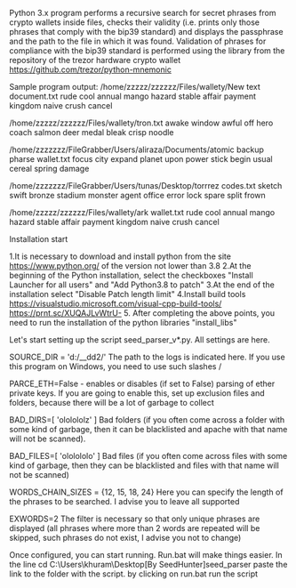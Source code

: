 Python 3.x program performs a recursive search for secret phrases from crypto wallets inside files, checks their validity (i.e. prints only those phrases that comply with the bip39 standard) and displays the passphrase and the path to the file in which it was found. Validation of phrases for compliance with the bip39 standard is performed using the library from the repository of the trezor hardware crypto wallet https://github.com/trezor/python-mnemonic

Sample program output: /home/zzzzz/zzzzzz/Files/wallety/New text document.txt 
rude cool annual mango hazard stable affair payment kingdom naive crush cancel

/home/zzzzz/zzzzzz/Files/wallety/tron.txt 
awake window awful off hero coach salmon deer medal bleak crisp noodle

/home/zzzzzzz/FileGrabber/Users/aliraza/Documents/atomic backup pharse wallet.txt 
focus city expand planet upon power stick begin usual cereal spring damage

/home/zzzzzzz/FileGrabber/Users/tunas/Desktop/torrrez codes.txt 
sketch swift bronze stadium monster agent office error lock spare split frown

/home/zzzzz/zzzzzz/Files/wallety/ark wallet.txt 
rude cool annual mango hazard stable affair payment kingdom naive crush cancel

Installation start

1.It is necessary to download and install python from the site https://www.python.org/ of the version not lower than 3.8 
2.At the beginning of the Python installation, select the checkboxes "Install Launcher for all users" and "Add Python3.8 to patch" 
3.At the end of the installation select "Disable Patch length limit" 
4.Install build tools https://visualstudio.microsoft.com/visual-cpp-build-tools/ https://prnt.sc/XUQAJLvWtrU- 
5. After completing the above points, you need to run the installation of the python libraries "install_libs"



Let's start setting up the script seed_parser_v*.py. All settings are here.


SOURCE_DIR = 'd:/__dd2/' The path to the logs is indicated here. If you use this program on Windows, you need to use such slashes /


PARCE_ETH=False - enables or disables (if set to False) parsing of ether private keys. If you are going to enable this, set up exclusion files and folders, because there will be a lot of garbage to collect


BAD_DIRS=[ 'ololololz' ] Bad folders (if you often come across a folder with some kind of garbage, then it can be blacklisted and apache with that name will not be scanned).


BAD_FILES=[ 'ololololo' ] Bad files (if you often come across files with some kind of garbage, then they can be blacklisted and files with that name will not be scanned)


WORDS_CHAIN_SIZES = {12, 15, 18, 24} Here you can specify the length of the phrases to be searched. I advise you to leave all supported


EXWORDS=2 The filter is necessary so that only unique phrases are displayed (all phrases where more than 2 words are repeated will be skipped, such phrases do not exist, I advise you not to change)


Once configured, you can start running. Run.bat will make things easier. In the line cd C:\Users\khuram\Desktop[By SeedHunter]seed_parser paste the link to the folder with the script. by clicking on run.bat run the script
